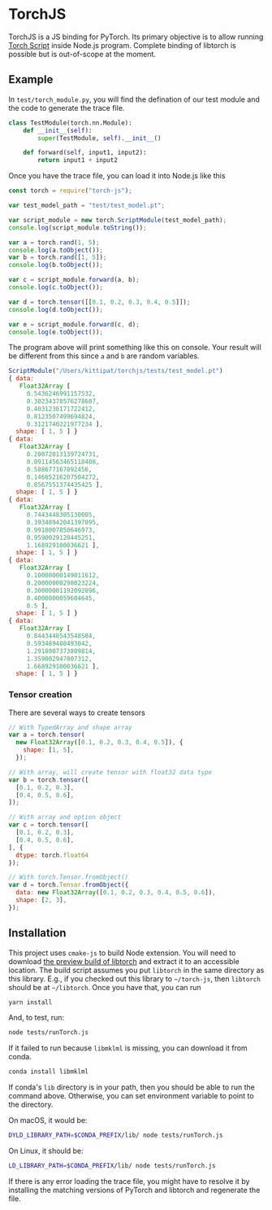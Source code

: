 # TorchJS

TorchJS is a JS binding for PyTorch. Its primary objective is to allow running [Torch Script](https://pytorch.org/docs/master/jit.html) inside Node.js program. Complete binding of libtorch is possible but is out-of-scope at the moment.

## Example

In `test/torch_module.py`, you will find the defination of our test module and the code to generate the trace file.

```python
class TestModule(torch.nn.Module):
    def __init__(self):
        super(TestModule, self).__init__()

    def forward(self, input1, input2):
        return input1 + input2
```

Once you have the trace file, you can load it into Node.js like this

```javascript
const torch = require("torch-js");

var test_model_path = "test/test_model.pt";

var script_module = new torch.ScriptModule(test_model_path);
console.log(script_module.toString());

var a = torch.rand(1, 5);
console.log(a.toObject());
var b = torch.rand([1, 5]);
console.log(b.toObject());

var c = script_module.forward(a, b);
console.log(c.toObject());

var d = torch.tensor([[0.1, 0.2, 0.3, 0.4, 0.5]]);
console.log(d.toObject());

var e = script_module.forward(c, d);
console.log(e.toObject());
```

The program above will print something like this on console. Your result will be different from this since `a` and `b` are random variables.

```javascript
ScriptModule("/Users/kittipat/torchjs/tests/test_model.pt")
{ data:
   Float32Array [
     0.5436246991157532,
     0.30234378576278687,
     0.4031236171722412,
     0.8123507499694824,
     0.3121740221977234 ],
  shape: [ 1, 5 ] }
{ data:
   Float32Array [
     0.20072013139724731,
     0.09114563465118408,
     0.588677167892456,
     0.14665216207504272,
     0.8567551374435425 ],
  shape: [ 1, 5 ] }
{ data:
   Float32Array [
     0.7443448305130005,
     0.39348942041397095,
     0.9918007850646973,
     0.9590029120445251,
     1.168929100036621 ],
  shape: [ 1, 5 ] }
{ data:
   Float32Array [
     0.10000000149011612,
     0.20000000298023224,
     0.30000001192092896,
     0.4000000059604645,
     0.5 ],
  shape: [ 1, 5 ] }
{ data:
   Float32Array [
     0.8443448543548584,
     0.593489408493042,
     1.2918007373809814,
     1.359002947807312,
     1.668929100036621 ],
  shape: [ 1, 5 ] }
```

### Tensor creation

There are several ways to create tensors

```javascript
// With TypedArray and shape array
var a = torch.tensor(
  new Float32Array([0.1, 0.2, 0.3, 0.4, 0.5]), {
    shape: [1, 5],
  });

// With array, will create tensor with float32 data type
var b = torch.tensor([
  [0.1, 0.2, 0.3],
  [0.4, 0.5, 0.6],
]);

// With array and option object
var c = torch.tensor([
  [0.1, 0.2, 0.3],
  [0.4, 0.5, 0.6],
], {
  dtype: torch.float64
});

// With torch.Tensor.fromObject()
var d = torch.Tensor.fromObject({
  data: new Float32Array([0.1, 0.2, 0.3, 0.4, 0.5, 0.6]),
  shape: [2, 3],
});
```

## Installation

This project uses `cmake-js` to build Node extension. You will need to download [the preview build of libtorch](https://pytorch.org/get-started/locally/) and extract it to an accessible location. The build script assumes you put `libtorch` in the same directory as this library. E.g., if you checked out this library to `~/torch-js`, then `libtorch` should be at `~/libtorch`. Once you have that, you can run

```bash
yarn install
```

And, to test, run:

```bash
node tests/runTorch.js
```

If it failed to run because `libmklml` is missing, you can download it from conda.

```bash
conda install libmklml
```

If conda's `lib` directory is in your path, then you should be able to run the command above. Otherwise, you can set environment variable to point to the directory.

On macOS, it would be:

```bash
DYLD_LIBRARY_PATH=$CONDA_PREFIX/lib/ node tests/runTorch.js
```

On Linux, it should be:

```bash
LD_LIBRARY_PATH=$CONDA_PREFIX/lib/ node tests/runTorch.js
```

If there is any error loading the trace file, you might have to resolve it by installing the matching versions of PyTorch and libtorch and regenerate the file.